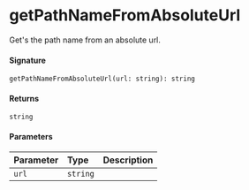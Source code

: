 # getPathNameFromAbsoluteUrl

Get's the path name from an absolute url. 


#### Signature
`getPathNameFromAbsoluteUrl(url: string): string`

#### Returns
`string`


#### Parameters


| Parameter	   | Type    | Description |
|:-------------|:---------------|:------------|
| `url`    | `string` |  |


